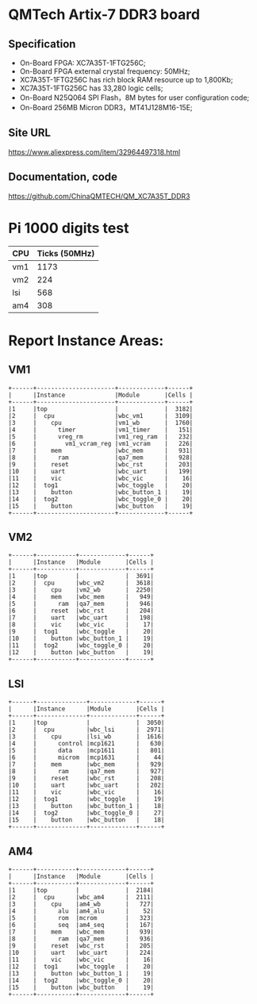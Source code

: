 # QMTech Artix-7 DDR3 board 

## Specification

* On-Board FPGA: XC7A35T-1FTG256C;
* On-Board FPGA external crystal frequency: 50MHz;
* XC7A35T-1FTG256C has rich block RAM resource up to 1,800Kb;
* XC7A35T-1FTG256C has 33,280 logic cells;
* On-Board N25Q064 SPI Flash，8M bytes for user configuration code;
* On-Board 256MB Micron DDR3，MT41J128M16-15E;

## Site URL
  https://www.aliexpress.com/item/32964497318.html

## Documentation, code
  https://github.com/ChinaQMTECH/QM_XC7A35T_DDR3

# Pi 1000 digits test

| CPU   | Ticks (50MHz) |
|-------|---------------|
| vm1   |  1173         |
| vm2   |   224         |
| lsi   |   568         |
| am4   |   308         |

# Report Instance Areas: 
## VM1 

	+------+----------------------+-------------+------+
	|      |Instance              |Module       |Cells |
	+------+----------------------+-------------+------+
	|1     |top                   |             |  3182|
	|2     |  cpu                 |wbc_vm1      |  3109|
	|3     |    cpu               |vm1_wb       |  1760|
	|4     |      timer           |vm1_timer    |   151|
	|5     |      vreg_rm         |vm1_reg_ram  |   232|
	|6     |        vm1_vcram_reg |vm1_vcram    |   226|
	|7     |    mem               |wbc_mem      |   931|
	|8     |      ram             |qa7_mem      |   928|
	|9     |    reset             |wbc_rst      |   203|
	|10    |    uart              |wbc_uart     |   199|
	|11    |    vic               |wbc_vic      |    16|
	|12    |  tog1                |wbc_toggle   |    20|
	|13    |    button            |wbc_button_1 |    19|
	|14    |  tog2                |wbc_toggle_0 |    20|
	|15    |    button            |wbc_button   |    19|
	+------+----------------------+-------------+------+

## VM2

	+------+-----------+-------------+------+
	|      |Instance   |Module       |Cells |
	+------+-----------+-------------+------+
	|1     |top        |             |  3691|
	|2     |  cpu      |wbc_vm2      |  3618|
	|3     |    cpu    |vm2_wb       |  2250|
	|4     |    mem    |wbc_mem      |   949|
	|5     |      ram  |qa7_mem      |   946|
	|6     |    reset  |wbc_rst      |   204|
	|7     |    uart   |wbc_uart     |   198|
	|8     |    vic    |wbc_vic      |    17|
	|9     |  tog1     |wbc_toggle   |    20|
	|10    |    button |wbc_button_1 |    19|
	|11    |  tog2     |wbc_toggle_0 |    20|
	|12    |    button |wbc_button   |    19|
	+------+-----------+-------------+------+

## LSI

	+------+--------------+-------------+------+
	|      |Instance      |Module       |Cells |
	+------+--------------+-------------+------+
	|1     |top           |             |  3050|
	|2     |  cpu         |wbc_lsi      |  2971|
	|3     |    cpu       |lsi_wb       |  1616|
	|4     |      control |mcp1621      |   630|
	|5     |      data    |mcp1611      |   801|
	|6     |      microm  |mcp1631      |    44|
	|7     |    mem       |wbc_mem      |   929|
	|8     |      ram     |qa7_mem      |   927|
	|9     |    reset     |wbc_rst      |   208|
	|10    |    uart      |wbc_uart     |   202|
	|11    |    vic       |wbc_vic      |    16|
	|12    |  tog1        |wbc_toggle   |    19|
	|13    |    button    |wbc_button_1 |    18|
	|14    |  tog2        |wbc_toggle_0 |    27|
	|15    |    button    |wbc_button   |    18|
	+------+--------------+-------------+------+

## AM4

	+------+-----------+-------------+------+
	|      |Instance   |Module       |Cells |
	+------+-----------+-------------+------+
	|1     |top        |             |  2184|
	|2     |  cpu      |wbc_am4      |  2111|
	|3     |    cpu    |am4_wb       |   727|
	|4     |      alu  |am4_alu      |    52|
	|5     |      rom  |mcrom        |   323|
	|6     |      seq  |am4_seq      |   167|
	|7     |    mem    |wbc_mem      |   939|
	|8     |      ram  |qa7_mem      |   936|
	|9     |    reset  |wbc_rst      |   205|
	|10    |    uart   |wbc_uart     |   224|
	|11    |    vic    |wbc_vic      |    16|
	|12    |  tog1     |wbc_toggle   |    20|
	|13    |    button |wbc_button_1 |    19|
	|14    |  tog2     |wbc_toggle_0 |    20|
	|15    |    button |wbc_button   |    19|
	+------+-----------+-------------+------+
